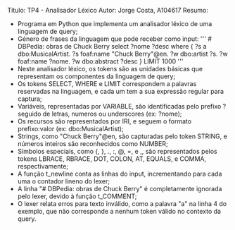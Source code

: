 Título: TP4 - Analisador Léxico
Autor: Jorge Costa, A104617
Resumo:
   - Programa em Python que implementa um analisador léxico de uma linguagem de query;
   - Género de frases da linguagem que pode receber como input: 
   ''' # DBPedia: obras de Chuck Berry
   select ?nome ?desc where {
      ?s a dbo:MusicalArtist.
      ?s foaf:name "Chuck Berry"@en.
      ?w dbo:artist ?s.
      ?w foaf:name ?nome.
      ?w dbo:abstract ?desc
   } LIMIT 1000 '''
   - Neste analisador léxico, os tokens são as unidades básicas que representam os componentes da linguagem de query;
   - Os tokens SELECT, WHERE e LIMIT correspondem a palavras reservadas na linguagem, e cada um tem a sua expressão regular para captura;
   - Variáveis, representadas por VARIABLE, são identificadas pelo prefixo ? seguido de letras, numeros ou underscores (ex: ?nome);
   - Os recursos são representados por IRI, e seguem o formato prefixo:valor (ex: dbo:MusicalArtist);
   - Strings, como "Chuck Berry"@en, são capturadas pelo token STRING, e números inteiros são reconhecidos como NUMBER;
   - Símbolos especiais, como {, }, ., :, @, =, e ,, são representados pelos tokens LBRACE, RBRACE, DOT, COLON, AT, EQUALS, e COMMA, respectivamente;
   - A função t_newline conta as linhas do input, incrementando para cada uma o contador lineno do lexer;
   - A linha "# DBPedia: obras de Chuck Berry" é completamente ignorada pelo lexer, devido à função t_COMMENT;
   - O lexer relata erros para texto inválido, como a palavra "a" na linha 4 do exemplo, que não corresponde a nenhum token válido no contexto da query.